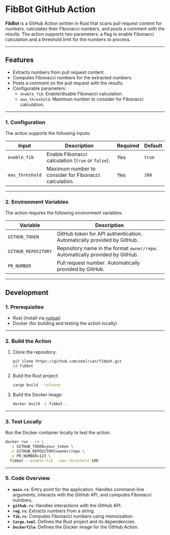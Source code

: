 # FibBot GitHub Action

**FibBot** is a GitHub Action written in Rust that scans pull request content for numbers, calculates their Fibonacci numbers, and posts a comment with the results. The action supports two parameters: a flag to enable Fibonacci calculation and a threshold limit for the numbers to process.

---

## **Features**

- Extracts numbers from pull request content.
- Computes Fibonacci numbers for the extracted numbers.
- Posts a comment on the pull request with the results.
- Configurable parameters:
  - `enable_fib`: Enable/disable Fibonacci calculation.
  - `max_threshold`: Maximum number to consider for Fibonacci calculation.

---

### **1. Configuration**

The action supports the following inputs:

| Input           | Description                                                                 | Required | Default |
|-----------------|-----------------------------------------------------------------------------|----------|---------|
| `enable_fib`    | Enable Fibonacci calculation (`true` or `false`).                           | Yes      | `true`  |
| `max_threshold` | Maximum number to consider for Fibonacci calculation.                       | Yes      | `100`   |

---

### **2. Environment Variables**

The action requires the following environment variables:

| Variable            | Description                                                                 |
|---------------------|-----------------------------------------------------------------------------|
| `GITHUB_TOKEN`      | GitHub token for API authentication. Automatically provided by GitHub.      |
| `GITHUB_REPOSITORY` | Repository name in the format `owner/repo`. Automatically provided by GitHub. |
| `PR_NUMBER`         | Pull request number. Automatically provided by GitHub.                      |

---

## **Development**

### **1. Prerequisites**

- Rust (install via [rustup](https://rustup.rs/))
- Docker (for building and testing the action locally)

---

### **2. Build the Action**

1. Clone the repository:

   ```bash
   git clone https://github.com/onelrian/fibbot.git
   cd fibbot
   ```

2. Build the Rust project:

   ```bash
   cargo build --release
   ```

3. Build the Docker image:

   ```bash
   docker build -t fibbot .
   ```

---

### **3. Test Locally**

Run the Docker container locally to test the action:

```bash
docker run --rm \
  -e GITHUB_TOKEN=your_token \
  -e GITHUB_REPOSITORY=owner/repo \
  -e PR_NUMBER=123 \
  fibbot --enable-fib --max-threshold 100
```

---

### **5. Code Overview**

- **`main.rs`**: Entry point for the application. Handles command-line arguments, interacts with the GitHub API, and computes Fibonacci numbers.
- **`github.rs`**: Handles interactions with the GitHub API.
- **`reg.rs`**: Extracts numbers from a string.
- **`fib.rs`**: Computes Fibonacci numbers using memoization.
- **`Cargo.toml`**: Defines the Rust project and its dependencies.
- **`Dockerfile`**: Defines the Docker image for the GitHub Action.
